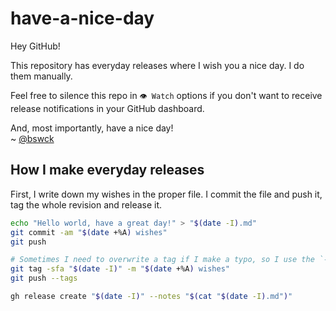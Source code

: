 # have-a-nice-day
Hey GitHub!

This repository has everyday releases where I wish you a nice day.
I do them manually.

Feel free to silence this repo in `👁 Watch` options if you don't want to receive release notifications in your GitHub dashboard.

And, most importantly, have a nice day!<br>
~ [@bswck](https://github.com/bswck)

## How I make everyday releases
First, I write down my wishes in the proper file. I commit the file and push it, tag the whole revision and release it.

```bash
echo "Hello world, have a great day!" > "$(date -I).md"
git commit -am "$(date +%A) wishes"
git push

# Sometimes I need to overwrite a tag if I make a typo, so I use the `-f` flag by default
git tag -sfa "$(date -I)" -m "$(date +%A) wishes"
git push --tags

gh release create "$(date -I)" --notes "$(cat "$(date -I).md")"
```
